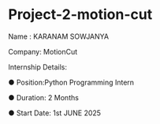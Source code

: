# Project-2-motion-cut

Name : KARANAM SOWJANYA

Company: MotionCut

Internship Details:

● Position:Python Programming Intern

● Duration: 2 Months

● Start Date: 1st JUNE 2025
